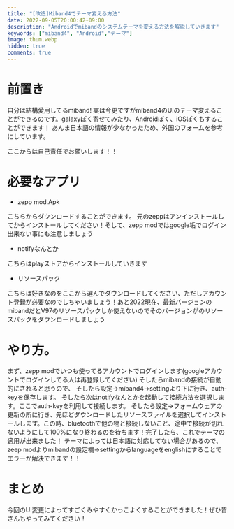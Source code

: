 ```yaml
---
title: "[改造]Miband4でテーマ変える方法"
date: 2022-09-05T20:00:42+09:00
description: "Androidでmibandのシステムテーマを変える方法を解説していきます"
keywords: ["miband4", "Android","テーマ"]
image: thum.webp
hidden: true
comments: true
---
```


# 前置き
自分は結構愛用してるmiband!
実は今更ですがmiband4のUIのテーマ変えることができるのです。galaxyぽく寄せてみたり、Androidぽく、iOSぽくもすることができます！
あんま日本語の情報が少なかったため、外国のフォームを参考にしています。

ここからは自己責任でお願いします！！

# 必要なアプリ

* zepp  mod.Apk

こちらからダウンロードすることができます。
元のzeppはアンインストールしてからインストールしてください！そして、zepp modではgoogle垢でログイン出来ない事にも注意しましょう

* notifyなんとか

こちらはplayストアからインストールしていきます

* リソースパック

こちらは好きなのをここから選んでダウンロードしてください、ただしアカウント登録が必要なのでしちゃいましょう！あと2022現在、最新バージョンのmibandだとV97のリソースパックしか使えないのでそのバージョンがのリソースパックをダウンロードしましょう

# やり方。
まず、zepp modでいつも使ってるアカウントでログインします(googleアカウントでログインしてる人は再登録してください)
そしたらmibandの接続が自動的にされると思うので、 
そしたら設定→miband4→settingより下に行き、auth-keyを保存します。
そしたら次はnotifyなんとかを起動して接続方法を選択します。ここでauth-keyを利用して接続します。
そしたら設定→フォームウェアの更新の所に行き、先ほどダウンロードしたリソースファイルを選択してインストールします。この時、bluetoothで他の物と接続しないこと、途中で接続が切れないようにして100%になり終わるのを待ちます！完了したら、これでテーマの適用が出来ました！
テーマによっては日本語に対応してない場合があるので、zeep modよりmibandの設定欄→settingからlanguageをenglishにすることでエラーが解決できます！！

# まとめ

今回のUI変更によってすごくみやすくかっこよくすることができました！ぜひ皆さんもやってみてください！